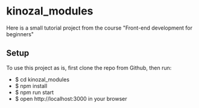 # kinozal_modules
Here is a small tutorial project from the course "Front-end development for beginners"
## Setup
To use this project as is, first clone the repo from Github, then run:
- $ cd kinozal_modules
- $ npm install
- $ npm run start
- $ open http://localhost:3000 in your browser
